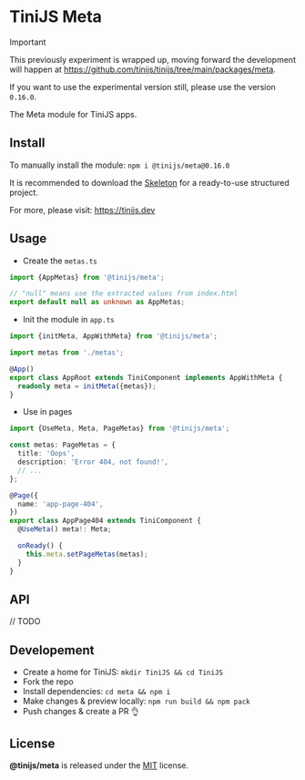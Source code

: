 # TiniJS Meta

> [!IMPORTANT]
> This previously experiment is wrapped up, moving forward the development will happen at <https://github.com/tinijs/tinijs/tree/main/packages/meta>.
>
> If you want to use the experimental version still, please use the version `0.16.0`.

The Meta module for TiniJS apps.

## Install

To manually install the module: `npm i @tinijs/meta@0.16.0`

It is recommended to download the [Skeleton](https://github.com/tinijs/skeleton) for a ready-to-use structured project.

For more, please visit: <https://tinijs.dev>

## Usage

- Create the `metas.ts`

```ts
import {AppMetas} from '@tinijs/meta';

// "null" means use the extracted values from index.html
export default null as unknown as AppMetas;
```

- Init the module in `app.ts`

```ts
import {initMeta, AppWithMeta} from '@tinijs/meta';

import metas from './metas';

@App()
export class AppRoot extends TiniComponent implements AppWithMeta {
  readonly meta = initMeta({metas});
}
```

- Use in pages

```ts
import {UseMeta, Meta, PageMetas} from '@tinijs/meta';

const metas: PageMetas = {
  title: 'Oops',
  description: 'Error 404, not found!',
  // ...
};

@Page({
  name: 'app-page-404',
})
export class AppPage404 extends TiniComponent {
  @UseMeta() meta!: Meta;

  onReady() {
    this.meta.setPageMetas(metas);
  }
}
```

## API

// TODO

## Developement

- Create a home for TiniJS: `mkdir TiniJS && cd TiniJS`
- Fork the repo
- Install dependencies: `cd meta && npm i`
- Make changes & preview locally: `npm run build && npm pack`
- Push changes & create a PR 👌

## License

**@tinijs/meta** is released under the [MIT](https://github.com/tinijs/meta/blob/master/LICENSE) license.
